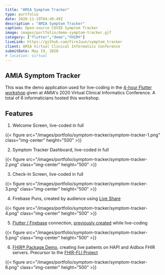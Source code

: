 ```yaml
---
title: "AMIA Symptom Tracker"
type: portfolio
date: 2020-11-19T04:49:49Z
description : "AMIA Symptom Tracker"
caption: Open-source COVID Symptom Tracker
image: images/portfolio/demo-symptom-tracker.gif
category: ["flutter","demo","FHIR®"]
liveLink: https://github.com/FireJuun/symptom_tracker
client: AMIA Virtual Clinical Informatics Conference
submitDate: May 19, 2020
# location: virtual
---
```

## AMIA Symptom Tracker

This was the demo application used for live-coding in the [4-hour Flutter workshop] given at AMIA's 2020 Virtual Clinical Informatics Conference. A total of 6 informaticians hosted this workshop.

## Features

1. Welcome Screen, live-coded in full

{{< figure src="/images/portfolio/symptom-tracker/symptom-tracker-1.png" class="img-center" height="500" >}}

2. Symptom Tracker Dashboard, live-coded in full

{{< figure src="/images/portfolio/symptom-tracker/symptom-tracker-2.png" class="img-center" height="500" >}}

3. Check-In Screen, live-coded in full

{{< figure src="/images/portfolio/symptom-tracker/symptom-tracker-3.png" class="img-center" height="500" >}}

4. Firebase Puns, created by audience using [Live Share]

{{< figure src="/images/portfolio/symptom-tracker/symptom-tracker-4.png" class="img-center" height="500" >}}

5. [Flutter / Firebase] connection, [previously created] while live-coding

{{< figure src="/images/portfolio/symptom-tracker/symptom-tracker-5.png" class="img-center" height="500" >}}

6. [FHIR® Package Demo], creating live patients on HAPI and Aidbox FHIR servers. Precursor to the [FHIR-FLI Project]

{{< figure src="/images/portfolio/symptom-tracker/symptom-tracker-6.png" class="img-center" height="500" >}}

[4-hour Flutter workshop]: https://cic2020.zerista.com/event/member/682622
[Live Share]: https://code.visualstudio.com/blogs/2017/11/15/live-share
[Flutter / Firebase]: https://firebase.flutter.dev/docs/overview
[previously created]: https://bit.ly/ai_health_videos
[FHIR® Package Demo]: https://pub.dev/packages/fhir
[FHIR-FLI Project]: https://www.fhirfli.dev/
